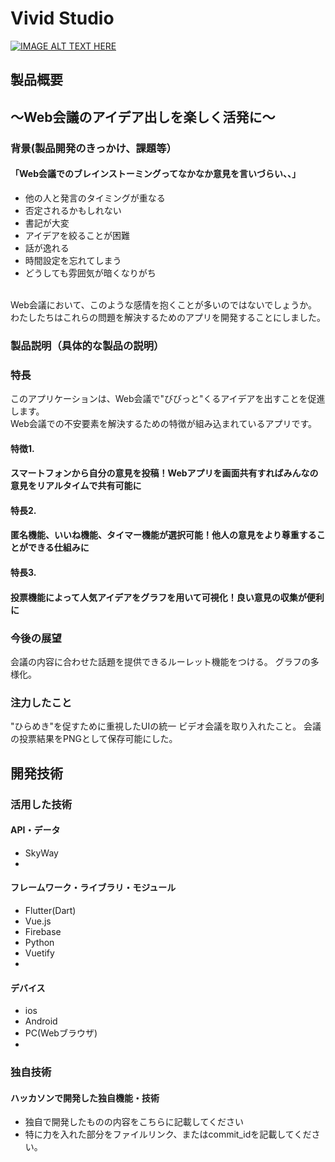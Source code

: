 # Vivid Studio

[![IMAGE ALT TEXT HERE](https://jphacks.com/wp-content/uploads/2021/07/JPHACKS2021_ogp.jpg)](https://www.youtube.com/watch?v=LUPQFB4QyVo)

## 製品概要
## 〜Web会議のアイデア出しを楽しく活発に〜
### 背景(製品開発のきっかけ、課題等）
#### 「Web会議でのブレインストーミングってなかなか意見を言いづらい、、」
* 他の人と発言のタイミングが重なる
* 否定されるかもしれない
* 書記が大変
* アイデアを絞ることが困難
* 話が逸れる
* 時間設定を忘れてしまう
* どうしても雰囲気が暗くなりがち
<br>
Web会議において、このような感情を抱くことが多いのではないでしょうか。
<br>
わたしたちはこれらの問題を解決するためのアプリを開発することにしました。

### 製品説明（具体的な製品の説明）
### 特長
このアプリケーションは、Web会議で"びびっと"くるアイデアを出すことを促進します。
<br>
Web会議での不安要素を解決するための特徴が組み込まれているアプリです。
<br>
#### 特徴1.
#### スマートフォンから自分の意見を投稿！Webアプリを画面共有すればみんなの意見をリアルタイムで共有可能に

#### 特長2.
#### 匿名機能、いいね機能、タイマー機能が選択可能！他人の意見をより尊重することができる仕組みに

#### 特長3. 
#### 投票機能によって人気アイデアをグラフを用いて可視化！良い意見の収集が便利に

### 今後の展望
会議の内容に合わせた話題を提供できるルーレット機能をつける。
グラフの多様化。

### 注力したこと
"ひらめき"を促すために重視したUIの統一
ビデオ会議を取り入れたこと。
会議の投票結果をPNGとして保存可能にした。


## 開発技術
### 活用した技術
#### API・データ
* SkyWay
* 

#### フレームワーク・ライブラリ・モジュール
* Flutter(Dart)
* Vue.js
* Firebase
* Python
* Vuetify
* 

#### デバイス
* ios
* Android
* PC(Webブラウザ)
* 

### 独自技術
#### ハッカソンで開発した独自機能・技術
* 独自で開発したものの内容をこちらに記載してください
* 特に力を入れた部分をファイルリンク、またはcommit_idを記載してください。

